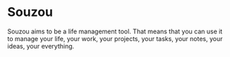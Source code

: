 # Souzou

Souzou aims to be a life management tool. That means that you can use it to manage your life, your work, your projects, your tasks, your notes, your ideas, your everything.